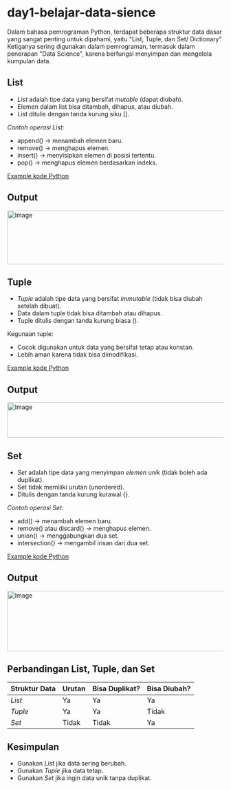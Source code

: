 # day1-belajar-data-sience

Dalam bahasa pemrograman Python, terdapat beberapa struktur data dasar yang sangat penting untuk dipahami, yaitu "List, Tuple, dan Set/ Dictionary"
Ketiganya sering digunakan dalam pemrograman, termasuk dalam penerapan "Data Science", karena berfungsi menyimpan dan mengelola kumpulan data.

## List
- *List* adalah tipe data yang bersifat *mutable* (dapat diubah).  
- Elemen dalam list bisa ditambah, dihapus, atau diubah.  
- List ditulis dengan tanda kurung siku [].
  
*Contoh operasi List:*
- append() → menambah elemen baru.  
- remove() → menghapus elemen.  
- insert() → menyisipkan elemen di posisi tertentu.  
- pop() → menghapus elemen berdasarkan indeks.
  
[Example kode Python](list-tuple-set.py)
## Output
<img width="846" height="125" alt="Image" src="https://github.com/user-attachments/assets/716ce47d-e440-4d67-aad2-ec13444f4cd5" />

## Tuple
- *Tuple* adalah tipe data yang bersifat *immutable* (tidak bisa diubah setelah dibuat).  
- Data dalam tuple tidak bisa ditambah atau dihapus.  
- Tuple ditulis dengan tanda kurung biasa ().

Kegunaan tuple:
- Cocok digunakan untuk data yang bersifat tetap atau konstan.  
- Lebih aman karena tidak bisa dimodifikasi.

[Example kode Python](list-tuple-set.py)
## Output
<img width="845" height="82" alt="Image" src="https://github.com/user-attachments/assets/7a94c452-111d-41a0-a5d1-3caeecd85403" />

## Set
- *Set* adalah tipe data yang menyimpan *elemen unik* (tidak boleh ada duplikat).  
- Set tidak memiliki urutan (unordered).  
- Ditulis dengan tanda kurung kurawal {}.

*Contoh operasi Set:*
- add() → menambah elemen baru.  
- remove() atau discard() → menghapus elemen.  
- union() → menggabungkan dua set.  
- intersection() → mengambil irisan dari dua set.

[Example kode Python](list-tuple-set.py)
## Output
<img width="839" height="140" alt="Image" src="https://github.com/user-attachments/assets/75c3695f-5c32-48bd-8114-2d028bf9f9fc" /> 

## Perbandingan List, Tuple, dan Set

| Struktur Data | Urutan | Bisa Duplikat? | Bisa Diubah? |
|---------------|--------|----------------|--------------|
| *List*      | Ya     | Ya             | Ya           |
| *Tuple*     | Ya     | Ya             | Tidak        |
| *Set*       | Tidak  | Tidak          | Ya           |

## Kesimpulan
- Gunakan *List* jika data sering berubah.  
- Gunakan *Tuple* jika data tetap.  
- Gunakan *Set* jika ingin data unik tanpa duplikat.  
